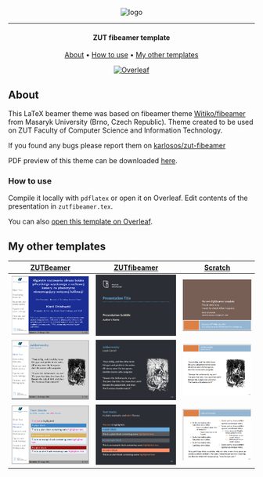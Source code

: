 <p align="center">
    <img src="https://i.imgur.com/RZbOXIR.gif" width="600px" alt="logo"/>
</p>

***

<h4 align="center">ZUT fibeamer template</h4>

<p align="center">
  <a href="#about">About</a> •
  <a href="#how-to-use">How to use</a> •
  <a href="#my-other-templates">My other templates</a>
</p>


<div align="center">

[![Overleaf](https://img.shields.io/badge/overleaf-open%20this%20theme%20on%20overleaf-green)](https://img.shields.io/badge/overleaf-open%20this%20theme%20on%20overleaf-green)

</div>

## About

This LaTeX beamer theme was based on fibeamer theme [Witiko/fibeamer](https://github.com/Witiko/fibeamer) from Masaryk University (Brno, Czech Republic). Theme created to be used on ZUT Faculty of Computer Science and Information Technology. 

If you found any bugs please report them on [karlosos/zut-fibeamer](https://github.com/karlosos/zut-fibeamer/)

PDF preview of this theme can be downloaded [here](https://github.com/karlosos/zut-fibeamer/releases/download/1.0/zut_fibeamer.pdf).

### How to use

Compile it locally with `pdflatex` or open it on Overleaf. Edit contents of the presentation in `zutfibeamer.tex`.

You can also [open this template on Overleaf](https://www.overleaf.com/latex/templates/zut-fibeamer/ksnwzmnhktvn). 

## My other templates


| [ZUTBeamer](https://github.com/karlosos/ZUTBeamer) | [ZUTfibeamer](https://github.com/karlosos/zut-fibeamer) | [Scratch](https://github.com/karlosos/beamer-template-scratch) | 
| ------ | -------- | -------- | 
| <img src="docs/zutbeamer_1.png" width="300px"> | <img src="docs/zutfibeamer_1.png" width="300px"> | <img src="docs/scratch_1.png" width="300px">
| <img src="docs/zutbeamer_2.png" width="300px"> | <img src="docs/zutfibeamer_2.png" width="300px"> | <img src="docs/scratch_2.png" width="300px">
| <img src="docs/zutbeamer_3.png" width="300px"> | <img src="docs/zutfibeamer_3.png" width="300px"> | <img src="docs/scratch_3.png" width="300px">